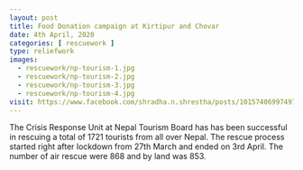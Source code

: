 ```yaml
---
layout: post
title: Food Donation campaign at Kirtipur and Chovar
date: 4th April, 2020
categories: [ rescuework ]
type: reliefwork
images:
  - rescuework/np-tourism-1.jpg
  - rescuework/np-tourism-2.jpg
  - rescuework/np-tourism-3.jpg
  - rescuework/np-tourism-4.jpg
visit: https://www.facebook.com/shradha.n.shrestha/posts/10157406997497979
---
```


The Crisis Response Unit at Nepal Tourism Board has has been successful in rescuing a total of 1721 tourists from all over Nepal. The rescue process started right after lockdown from 27th March and ended on 3rd April. The number of air rescue were 868 and by land was 853.

